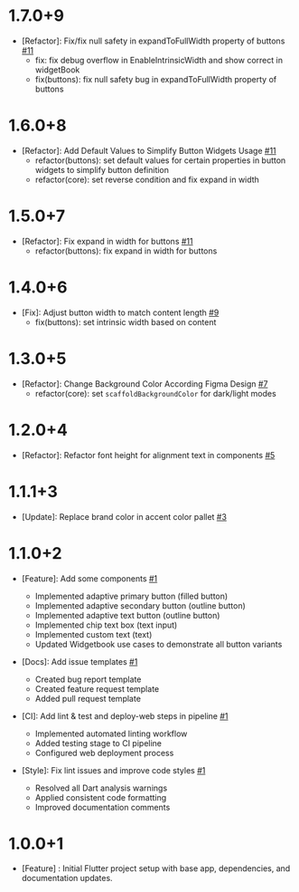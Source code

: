 # 1.7.0+9
- [Refactor]: Fix/fix null safety in expandToFullWidth property of buttons  [#11](https://github.com/adelan-tejarat/vamstreet-components/pull/14)
  - fix: fix debug overflow in EnableIntrinsicWidth and show correct in widgetBook
  - fix(buttons): fix null safety bug in expandToFullWidth property of buttons

# 1.6.0+8
- [Refactor]: Add Default Values to Simplify Button Widgets Usage  [#11](https://github.com/adelan-tejarat/vamstreet-components/pull/13)
  - refactor(buttons): set default values for certain properties in button widgets to simplify button definition
  - refactor(core): set reverse condition and fix expand in width

# 1.5.0+7
- [Refactor]: Fix expand in width for buttons [#11](https://github.com/adelan-tejarat/vamstreet-components/pull/12)
  - refactor(buttons): fix expand in width for buttons

# 1.4.0+6
- [Fix]: Adjust button width to match content length [#9](https://github.com/adelan-tejarat/vamstreet-components/pull/10)
  - fix(buttons): set intrinsic width based on content

# 1.3.0+5
- [Refactor]: Change Background Color According Figma Design   [#7](https://github.com/adelan-tejarat/vamstreet-components/pull/8)
  - refactor(core): set `scaffoldBackgroundColor` for dark/light modes

# 1.2.0+4
- [Refactor]: Refactor font height for alignment text in components  [#5](https://github.com/adelan-tejarat/vamstreet-components/pull/6)

# 1.1.1+3
- [Update]: Replace brand color in accent color pallet [#3](https://github.com/adelan-tejarat/vamstreet-components/pull/4)

# 1.1.0+2
- [Feature]: Add some components [#1](https://github.com/adelan-tejarat/vamstreet-components/pull/2)
  - Implemented adaptive primary button (filled button)
  - Implemented adaptive secondary button (outline button)
  - Implemented adaptive text button (outline button)
  - Implemented chip text box (text input)
  - Implemented custom text (text)
  - Updated Widgetbook use cases to demonstrate all button variants

- [Docs]: Add issue templates [#1](https://github.com/adelan-tejarat/vamstreet-components/pull/2)
  - Created bug report template
  - Created feature request template
  - Added pull request template

- [CI]: Add lint & test and deploy-web steps in pipeline [#1](https://github.com/adelan-tejarat/vamstreet-components/pull/2)
  - Implemented automated linting workflow
  - Added testing stage to CI pipeline
  - Configured web deployment process

- [Style]: Fix lint issues and improve code styles [#1](https://github.com/adelan-tejarat/vamstreet-components/pull/2)
  - Resolved all Dart analysis warnings
  - Applied consistent code formatting
  - Improved documentation comments

# 1.0.0+1

- [Feature] : Initial Flutter project setup with base app, dependencies, and documentation updates.